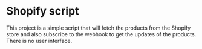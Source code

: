 # Shopify script

This project is a simple script that will fetch the products from the Shopify store
and also subscribe to the webhook to get the updates of the products. There is no user interface. 